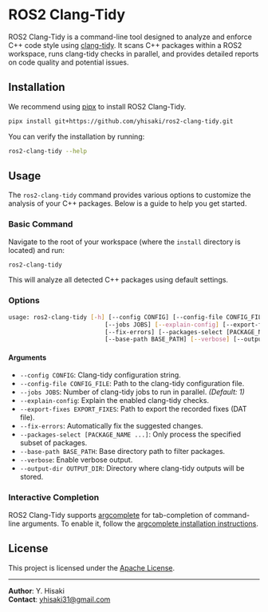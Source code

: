 # ROS2 Clang-Tidy

ROS2 Clang-Tidy is a command-line tool designed to analyze and enforce C++ code style using [clang-tidy](https://clang.llvm.org/extra/clang-tidy/). It scans C++ packages within a ROS2 workspace, runs clang-tidy checks in parallel, and provides detailed reports on code quality and potential issues.

## Installation

We recommend using [pipx](https://pipxproject.github.io/pipx/) to install ROS2 Clang-Tidy.
```bash
pipx install git+https://github.com/yhisaki/ros2-clang-tidy.git
```

You can verify the installation by running:
```bash
ros2-clang-tidy --help
```

## Usage

The `ros2-clang-tidy` command provides various options to customize the analysis of your C++ packages. Below is a guide to help you get started.

### Basic Command

Navigate to the root of your workspace (where the `install` directory is located) and run:

```bash
ros2-clang-tidy
```

This will analyze all detected C++ packages using default settings.

### Options

```bash
usage: ros2-clang-tidy [-h] [--config CONFIG] [--config-file CONFIG_FILE]
                           [--jobs JOBS] [--explain-config] [--export-fixes EXPORT_FIXES]
                           [--fix-errors] [--packages-select [PACKAGE_NAME ...]]
                           [--base-path BASE_PATH] [--verbose] [--output-dir OUTPUT_DIR]
```

#### Arguments

- `--config CONFIG`: Clang-tidy configuration string.
- `--config-file CONFIG_FILE`: Path to the clang-tidy configuration file.
- `--jobs JOBS`: Number of clang-tidy jobs to run in parallel. *(Default: 1)*
- `--explain-config`: Explain the enabled clang-tidy checks.
- `--export-fixes EXPORT_FIXES`: Path to export the recorded fixes (DAT file).
- `--fix-errors`: Automatically fix the suggested changes.
- `--packages-select [PACKAGE_NAME ...]`: Only process the specified subset of packages.
- `--base-path BASE_PATH`: Base directory path to filter packages.
- `--verbose`: Enable verbose output.
- `--output-dir OUTPUT_DIR`: Directory where clang-tidy outputs will be stored.

### Interactive Completion

ROS2 Clang-Tidy supports [argcomplete](https://github.com/kislyuk/argcomplete) for tab-completion of command-line arguments. To enable it, follow the [argcomplete installation instructions](https://kislyuk.github.io/argcomplete/#global-activation).

## License

This project is licensed under the [Apache License](LICENSE).

---

**Author**: Y. Hisaki  
**Contact**: [yhisaki31@gmail.com](mailto:yhisaki31@gmail.com)
